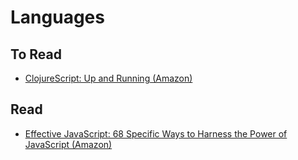 Languages
=========

To Read
-------

* [ClojureScript: Up and Running (Amazon)](http://www.amazon.com/ClojureScript-Up-Running-Stuart-Sierra-ebook/dp/B009WXWXPG/ref=sr_1_1?s=digital-text&ie=UTF8&qid=1439609176&sr=1-1&keywords=clojurescript+up+and+running)


Read
----

* [Effective JavaScript: 68 Specific Ways to Harness the Power of JavaScript (Amazon)](http://www.amazon.com/Effective-JavaScript-Specific-Software-Development-ebook/dp/B00AC1RP14/ref=sr_1_1?s=digital-text&ie=UTF8&qid=1439609915&sr=1-1&keywords=effective+javascript+specific+ways)
